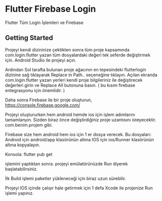 # Flutter Firebase Login

Flutter Tüm  Login İşlemleri ve Firebase

## Getting Started

Projeyi kendi dizininize çektikten sonra tüm proje kapsamında com.login.flutter yazan tüm dosyalardaki değeri tek seferde değiştirmek için. Android Studio ile projeyi açın.

Ardından Sol tarafta bulunan proje ağacının en tepesindeki flutterlogin dizinine sağ tıklayarak Replace in Path.. seçeneğine tıklayın. Açılan ekranda com.login.flutter yazan yerleri kendi proje bilgileriniz ile değiştirecek değerleri girin ve Replace All butonuna basın. ( bu kısım firebase entegrasyonu için önemlidir. )

Daha sonra Firebase ile bir proje oluşturun, https://console.firebase.google.com/

Projeyi oluştururken hem android hemde ios için işlem adımlarını tamamlanyın. Sizden biraz önce değiştirdiğiniz proje uzantısını isteyecektir. com.benim.projem gibi.

Firebase size hem android hem ios için 1 er dosya verecek. Bu dosyaları:
Android için android/app klasörünün altına
IOS için ios/Runner klasörünün altına kopyalayın.

Konsola:
flutter pub get

işlemini yaptıktan sonra. projeyi emülatörünüzde Run diyerek başlatabilirsiniz.

İlk Build işlemi paketler yükleneceği için biraz uzun sürebilir.

Projeyi IOS içinde çalışır hale getirmek için 1 defa Xcode ile projenize Run işlemi yapınız.
